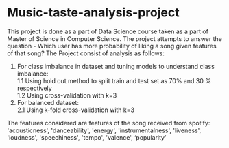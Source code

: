 # Music-taste-analysis-project
This project is done as a part of Data Science course taken as a part of Master of Science in Computer Science.
The project attempts to answer the question - Which user has more probability of liking a song given features of that song?
The Project consist of analysis as follows:
1. For class imbalance in dataset and tuning models to understand class imbalance:<br />
  1.1 Using hold out method to split train and test set as 70% and 30 % respectively<br />
  1.2 Using cross-validation with k=3<br />
2. For balanced dataset:<br />
  2.1 Using k-fold cross-validation with k=3<br />
  
  The features considered are features of the song received from spotify:
  'acousticness', 'danceability', 'energy', 'instrumentalness', 'liveness', 'loudness', 'speechiness', 'tempo', 'valence',   ‘popularity’
